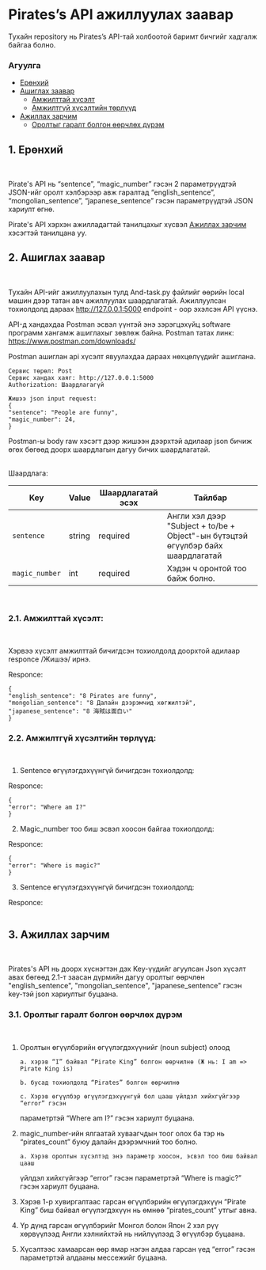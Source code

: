 # Pirates’s API ажиллуулах заавар

Тухайн repository нь Pirates’s API-тай холбоотой баримт бичгийг хадгалж байгаа болно.

### Агуулга

- [Ерөнхий](#1-ерөнхий)
- [Ашиглах заавар](#2-ашиглах-заавар)
  - [Амжилттай хүсэлт](#21-амжилттай-хүсэлт)
  - [Амжилтгүй хүсэлтийн төрлүүд](#22-амжилтгүй-хүсэлтийн-төрлүүд)
- [Ажиллах зарчим](#3-ажиллах-зарчим)
  - [Оролтыг гаралт болгон өөрчлөх дүрэм](#31-оролтыг-гаралт-болгон-өөрчлөх-дүрэм)

## 1. Ерөнхий

<br>

Pirate's API нь “sentence”, “magic_number” гэсэн 2 параметрүүдтэй JSON-ийг оролт хэлбэрээр авж гаралтад “english_sentence”, “mongolian_sentence”, “japanese_sentence” гэсэн параметрүүдтэй JSON хариулт өгнө.

Pirate's API хэрхэн ажилладагтай танилцахыг хүсвэл [Ажиллах зарчим](#3-ажиллах-зарчим) хэсэгтэй танилцана уу.

## 2. Ашиглах заавар

<br>

Тухайн API-ийг ажиллуулахын тулд And-task.py файлийг өөрийн local машин дээр татан авч ажиллуулах шаардлагатай. Ажиллуулсан тохиолдолд дараах http://127.0.0.1:5000 endpoint - оор эхэлсэн API үүснэ.

API-д хандахдаа Postman эсвэл үүнтэй энэ зэрэгцэхүйц software программ хангамж ашиглахыг зөвлөж байна. Postman татах линк: https://www.postman.com/downloads/

Postman ашиглан api хүсэлт явуулахдаа дараах нөхцөлүүдийг ашиглана.

```
Сервис төрөл: Post
Сервис хандах хаяг: http://127.0.0.1:5000
Authorization: Шаардлагагүй

Жишээ json input request:
{
"sentence": "People are funny",
"magic_number": 24,
}
```

Postman-ы body raw хэсэгт дээр жишээн дээрхтэй адилаар json бичиж өгөх бөгөөд доорх шаардлагын дагуу бичих шаардлагатай.

<br>
Шаардлага:

| Key            | Value  | Шаардлагатай эсэх | Тайлбар                                                                          |
| -------------- | ------ | ----------------- | -------------------------------------------------------------------------------- |
| `sentence`     | string | required          | Англи хэл дээр "Subject + to/be + Object"-ын бүтэцтэй өгүүлбэр байх шаардлагатай |
| `magic_number` | int    | required          | Хэдэн ч оронтой тоо байж болно.                                                  |

<br>

### 2.1. Амжилттай хүсэлт:

<br>

Хэрвээ хүсэлт амжилттай бичигдсэн тохиолдолд доорхтой адилаар responce /Жишээ/ ирнэ.

Responce:

```
{
"english_sentence": "8 Pirates are funny",
"mongolian_sentence": "8 Далайн дээрэмчид хөгжилтэй",
"japanese_sentence": "8 海賊は面白い"
}
```

### 2.2. Амжилтгүй хүсэлтийн төрлүүд:

<br>

1. Sentence өгүүлэгдэхүүнгүй бичигдсэн тохиолдолд:

Responce:

```
{
"error": "Where am I?"
}
```

2. Magic_number тоо биш эсвэл хоосон байгаа тохиолдолд:

Responce:

```
{
"error": "Where is magic?"
}
```

3. Sentence өгүүлэгдэхүүнгүй бичигдсэн тохиолдолд:

Responce:

```

```

## 3. Ажиллах зарчим

<br>

Pirates's API нь доорх хүснэгтэн дэх Key-үүдийг агуулсан Json хүсэлт авах бөгөөд 2.1-т заасан дүрмийн дагуу оролтыг өөрчлөн "english_sentence", "mongolian_sentence", "japanese_sentence" гэсэн key-тэй json хариултыг буцаана.

### 3.1. Оролтыг гаралт болгон өөрчлөх дүрэм

<br>

1.  Оролтын өгүүлбэрийн өгүүлэгдэхүүнийг (noun subject) олоод

        a. хэрэв “I” байвал “Pirate King” болгон өөрчилнө (Ж нь: I am => Pirate King is)

        b. бусад тохиолдолд “Pirates” болгон өөрчилнө

        c. Хэрэв өгүүлбэр өгүүлэгдэхүүнгүй бол цааш үйлдэл хийхгүйгээр “error” гэсэн

    параметртэй “Where am I?” гэсэн хариулт буцаана.

2.  magic_number-ийн ялгаатай хуваагчдын тоог олох ба тэр нь “pirates_count” буюу
    далайн дээрэмчний тоо болно.

        a. Хэрэв оролтын хүсэлтэд энэ параметр хоосон, эсвэл тоо биш байвал цааш

    үйлдэл хийхгүйгээр “error” гэсэн параметртэй “Where is magic?” гэсэн
    хариулт буцаана.

3.  Хэрэв 1-р хувиргалтаас гарсан өгүүлбэрийн өгүүлэгдэхүүн “Pirate King” биш байвал
    өгүүлэгдэхүүн нь өмнөө “pirates_count” утгыг авна.

4.  Үр дүнд гарсан өгүүлбэрийг Монгол болон Япон 2 хэл рүү хөрвүүлээд Англи
    хэлнийхтэй нь нийлүүлээд 3 өгүүлбэр буцаана.

5.  Хүсэлтээс хамаарсан өөр ямар нэгэн алдаа гарсан үед “error” гэсэн параметртэй
    алдааны мессежийг буцаана.
